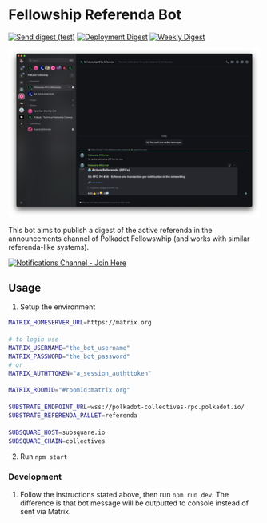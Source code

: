 # Fellowship Referenda Bot

[![Send digest (test)](https://github.com/pandres95/fellowship-referenda-bot/actions/workflows/test-digest.yml/badge.svg)](https://github.com/pandres95/fellowship-referenda-bot/actions/workflows/test-digest.yml) [![Deployment Digest](https://github.com/pandres95/fellowship-referenda-bot/actions/workflows/deployment-digest.yml/badge.svg)](https://github.com/pandres95/fellowship-referenda-bot/actions/workflows/deployment-digest.yml) [![Weekly Digest](https://github.com/pandres95/fellowship-referenda-bot/actions/workflows/weekly-digest.yml/badge.svg)](https://github.com/pandres95/fellowship-referenda-bot/actions/workflows/weekly-digest.yml)

![Element](./assets/element-screenshot.png)

This bot aims to publish a digest of the active referenda in the announcements channel of Polkadot Fellowswhip (and works with similar referenda-like systems).

[![Notifications Channel - Join Here](https://img.shields.io/badge/Notifications_Channel-Join_Here-blue?style=for-the-badge)](https://matrix.to/#/#fellowship-rfcs:bloque.team)

## Usage

1. Setup the environment

```sh
MATRIX_HOMESERVER_URL=https://matrix.org

# to login use
MATRIX_USERNAME="the_bot_username"
MATRIX_PASSWORD="the_bot_password"
# or
MATRIX_AUTHTTOKEN="a_session_authttoken"

MATRIX_ROOMID="#roomId:matrix.org"

SUBSTRATE_ENDPOINT_URL=wss://polkadot-collectives-rpc.polkadot.io/
SUBSTRATE_REFERENDA_PALLET=referenda

SUBSQUARE_HOST=subsquare.io
SUBSQUARE_CHAIN=collectives
```

2. Run `npm start`

### Development

1. Follow the instructions stated above, then run `npm run dev`. The difference is that bot message will be outputted to console instead of sent via Matrix.
